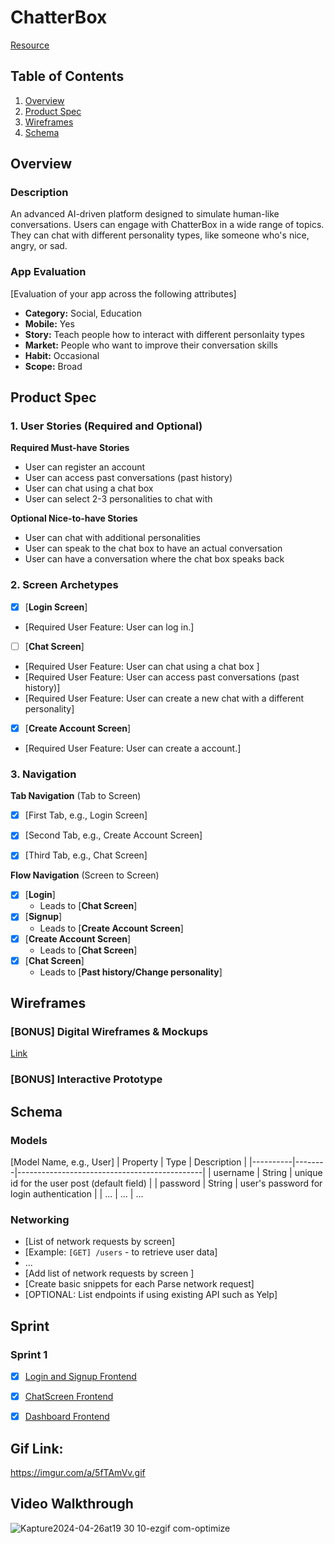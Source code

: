 # ChatterBox
[Resource](https://docs.google.com/document/d/1UNtnhYsL28XQtCY7L-tBb_mXvZoPy5n5TDcscAWS_jI/edit?usp=sharing)

## Table of Contents

1. [Overview](#Overview)
2. [Product Spec](#Product-Spec)
3. [Wireframes](#Wireframes)
4. [Schema](#Schema)

## Overview

### Description

An advanced AI-driven platform designed to simulate human-like conversations. Users can engage with ChatterBox in a wide range of topics. They can chat with different personality types, like someone who's nice, angry, or sad.

### App Evaluation

[Evaluation of your app across the following attributes]
- **Category:** Social, Education
- **Mobile:** Yes
- **Story:**  Teach people how to interact with different personlaity types
- **Market:** People who want to improve their conversation skills
- **Habit:** Occasional
- **Scope:** Broad

## Product Spec

### 1. User Stories (Required and Optional)

**Required Must-have Stories**

* User can register an account
* User can access past conversations (past history)
* User can chat using a chat box
* User can select 2-3 personalities to chat with


**Optional Nice-to-have Stories**

* User can chat with additional personalities
* User can speak to the chat box to have an actual conversation
* User can have a conversation where the chat box speaks back

### 2. Screen Archetypes

- [X] [**Login Screen**]
* [Required User Feature: User can log in.]
- [ ] [**Chat Screen**]
* [Required User Feature: User can chat using a chat box ]
* [Required User Feature: User can access past conversations (past history)]
* [Required User Feature: User can create a new chat with a different personality]
- [X] [**Create Account Screen**]
* [Required User Feature: User can create a account.]


### 3. Navigation

**Tab Navigation** (Tab to Screen)


- [x] [First Tab, e.g., Login Screen]
- [x] [Second Tab, e.g., Create Account Screen]
- [x] [Third Tab, e.g., Chat Screen]


**Flow Navigation** (Screen to Screen)

- [x] [**Login**]
  * Leads to [**Chat Screen**]
- [x] [**Signup**]
  * Leads to [**Create Account Screen**]
- [x] [**Create Account Screen**]
  * Leads to [**Chat Screen**]
- [x] [**Chat Screen**]
  * Leads to [**Past history/Change personality**] 


## Wireframes

### [BONUS] Digital Wireframes & Mockups
[Link](https://www.figma.com/file/c54ZduOihovrS1woFzqWKY/Chatter-Box?type=design&node-id=0%3A1&mode=design&t=97ZZRDJMLSzUoZVx-1)

### [BONUS] Interactive Prototype

## Schema 


### Models

[Model Name, e.g., User]
| Property | Type   | Description                                  |
|----------|--------|----------------------------------------------|
| username | String | unique id for the user post (default field)   |
| password | String | user's password for login authentication      |
| ...      | ...    | ...                          


### Networking

- [List of network requests by screen]
- [Example: `[GET] /users` - to retrieve user data]
- ...
- [Add list of network requests by screen ]
- [Create basic snippets for each Parse network request]
- [OPTIONAL: List endpoints if using existing API such as Yelp]


## Sprint 

### Sprint 1 
- [x] [Login and Signup Frontend](https://github.com/shayet-rbj/CodePath-Group-Project/issues/2)
- [x] [ChatScreen Frontend](https://github.com/shayet-rbj/CodePath-Group-Project/issues/3)
- [x] [Dashboard Frontend](https://github.com/shayet-rbj/CodePath-Group-Project/issues/4)


## Gif Link: 
https://imgur.com/a/5fTAmVv.gif

## Video Walkthrough
![Kapture2024-04-26at19 30 10-ezgif com-optimize](https://github.com/shayet-rbj/CodePath-Group-Project/assets/70489592/df2b654b-2ae1-48f6-ba60-21c84a8d3de7)

